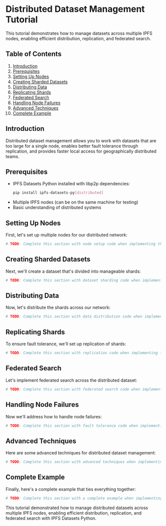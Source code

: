 # Distributed Dataset Management Tutorial

This tutorial demonstrates how to manage datasets across multiple IPFS nodes, enabling efficient distribution, replication, and federated search.

## Table of Contents

1. [Introduction](#introduction)
2. [Prerequisites](#prerequisites)
3. [Setting Up Nodes](#setting-up-nodes)
4. [Creating Sharded Datasets](#creating-sharded-datasets)
5. [Distributing Data](#distributing-data)
6. [Replicating Shards](#replicating-shards)
7. [Federated Search](#federated-search)
8. [Handling Node Failures](#handling-node-failures)
9. [Advanced Techniques](#advanced-techniques)
10. [Complete Example](#complete-example)

## Introduction

Distributed dataset management allows you to work with datasets that are too large for a single node, enables better fault tolerance through replication, and provides faster local access for geographically distributed teams.

## Prerequisites

- IPFS Datasets Python installed with libp2p dependencies:
  ```bash
  pip install ipfs-datasets-py[distributed]
  ```
- Multiple IPFS nodes (can be on the same machine for testing)
- Basic understanding of distributed systems

## Setting Up Nodes

First, let's set up multiple nodes for our distributed network:

```python
# TODO: Complete this section with node setup code when implementing the tutorial
```

## Creating Sharded Datasets

Next, we'll create a dataset that's divided into manageable shards:

```python
# TODO: Complete this section with dataset sharding code when implementing the tutorial
```

## Distributing Data

Now, let's distribute the shards across our network:

```python
# TODO: Complete this section with data distribution code when implementing the tutorial
```

## Replicating Shards

To ensure fault tolerance, we'll set up replication of shards:

```python
# TODO: Complete this section with replication code when implementing the tutorial
```

## Federated Search

Let's implement federated search across the distributed dataset:

```python
# TODO: Complete this section with federated search code when implementing the tutorial
```

## Handling Node Failures

Now we'll address how to handle node failures:

```python
# TODO: Complete this section with fault tolerance code when implementing the tutorial
```

## Advanced Techniques

Here are some advanced techniques for distributed dataset management:

```python
# TODO: Complete this section with advanced techniques when implementing the tutorial
```

## Complete Example

Finally, here's a complete example that ties everything together:

```python
# TODO: Complete this section with a complete example when implementing the tutorial
```

This tutorial demonstrated how to manage distributed datasets across multiple IPFS nodes, enabling efficient distribution, replication, and federated search with IPFS Datasets Python.